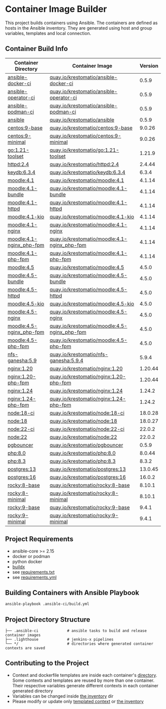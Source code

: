 # Container Image Builder
This project builds containers using Ansible. The containers are defined as hosts in the Ansible inventory. They are generated using host and group variables, templates and local connection.

## Container Build Info
| Container Directory  | Container Image  | Version  |
|---|---|---|
| [ansible-docker-ci](ci/ansible-docker-ci/)| [quay.io/krestomatio/ansible-docker-ci](https://quay.io/krestomatio/ansible-docker-ci) | 0.5.9 |
| [ansible-operator-ci](ci/ansible-operator-ci/)| [quay.io/krestomatio/ansible-operator-ci](https://quay.io/krestomatio/ansible-operator-ci) | 0.5.9 |
| [ansible-podman-ci](ci/ansible-podman-ci/)| [quay.io/krestomatio/ansible-podman-ci](https://quay.io/krestomatio/ansible-podman-ci) | 0.5.9 |
| [ansible](ci/ansible/)| [quay.io/krestomatio/ansible](https://quay.io/krestomatio/ansible) | 0.5.9 |
| [centos:9-base](centos/centos9-base/)| [quay.io/krestomatio/centos:9-base](https://quay.io/krestomatio/centos) | 9.0.26 |
| [centos:9-minimal](centos/centos9-minimal/)| [quay.io/krestomatio/centos:9-minimal](https://quay.io/krestomatio/centos) | 9.0.26 |
| [go:1.21-toolset](go/go121-toolset/)| [quay.io/krestomatio/go:1.21-toolset](https://quay.io/krestomatio/go) | 1.21.9 |
| [httpd:2.4](httpd/httpd24/)| [quay.io/krestomatio/httpd:2.4](https://quay.io/krestomatio/httpd) | 2.4.44 |
| [keydb:6.3.4](keydb/keydb63/)| [quay.io/krestomatio/keydb:6.3.4](https://quay.io/krestomatio/keydb) | 6.3.4 |
| [moodle:4.1](moodle/moodle41/)| [quay.io/krestomatio/moodle:4.1](https://quay.io/krestomatio/moodle) | 4.1.14 |
| [moodle:4.1-bundle](moodle/moodle41_bundle/)| [quay.io/krestomatio/moodle:4.1-bundle](https://quay.io/krestomatio/moodle) | 4.1.14 |
| [moodle:4.1-httpd](moodle/moodle41_httpd24/)| [quay.io/krestomatio/moodle:4.1-httpd](https://quay.io/krestomatio/moodle) | 4.1.14 |
| [moodle:4.1-kio](moodle/moodle41_kio/)| [quay.io/krestomatio/moodle:4.1-kio](https://quay.io/krestomatio/moodle) | 4.1.14 |
| [moodle:4.1-nginx](moodle/moodle41_nginx120/)| [quay.io/krestomatio/moodle:4.1-nginx](https://quay.io/krestomatio/moodle) | 4.1.14 |
| [moodle:4.1-nginx_php-fpm](moodle/moodle41_nginx120_php80-fpm/)| [quay.io/krestomatio/moodle:4.1-nginx_php-fpm](https://quay.io/krestomatio/moodle) | 4.1.14 |
| [moodle:4.1-php-fpm](moodle/moodle41_php80-fpm/)| [quay.io/krestomatio/moodle:4.1-php-fpm](https://quay.io/krestomatio/moodle) | 4.1.14 |
| [moodle:4.5](moodle/moodle45/)| [quay.io/krestomatio/moodle:4.5](https://quay.io/krestomatio/moodle) | 4.5.0 |
| [moodle:4.5-bundle](moodle/moodle45_bundle/)| [quay.io/krestomatio/moodle:4.5-bundle](https://quay.io/krestomatio/moodle) | 4.5.0 |
| [moodle:4.5-httpd](moodle/moodle45_httpd24/)| [quay.io/krestomatio/moodle:4.5-httpd](https://quay.io/krestomatio/moodle) | 4.5.0 |
| [moodle:4.5-kio](moodle/moodle45_kio/)| [quay.io/krestomatio/moodle:4.5-kio](https://quay.io/krestomatio/moodle) | 4.5.0 |
| [moodle:4.5-nginx](moodle/moodle45_nginx124/)| [quay.io/krestomatio/moodle:4.5-nginx](https://quay.io/krestomatio/moodle) | 4.5.0 |
| [moodle:4.5-nginx_php-fpm](moodle/moodle45_nginx124_php83-fpm/)| [quay.io/krestomatio/moodle:4.5-nginx_php-fpm](https://quay.io/krestomatio/moodle) | 4.5.0 |
| [moodle:4.5-php-fpm](moodle/moodle45_php83-fpm/)| [quay.io/krestomatio/moodle:4.5-php-fpm](https://quay.io/krestomatio/moodle) | 4.5.0 |
| [nfs-ganesha:5.9](nfs-ganesha/nfs-ganesha5/)| [quay.io/krestomatio/nfs-ganesha:5.9.4](https://quay.io/krestomatio/nfs-ganesha) | 5.9.4 |
| [nginx:1.20](nginx/nginx120/)| [quay.io/krestomatio/nginx:1.20](https://quay.io/krestomatio/nginx) | 1.20.44 |
| [nginx:1.20-php-fpm](nginx/nginx120_php80-fpm/)| [quay.io/krestomatio/nginx:1.20-php-fpm](https://quay.io/krestomatio/nginx) | 1.20.44 |
| [nginx:1.24](nginx/nginx124/)| [quay.io/krestomatio/nginx:1.24](https://quay.io/krestomatio/nginx) | 1.24.2 |
| [nginx:1.24-php-fpm](nginx/nginx124_php83-fpm/)| [quay.io/krestomatio/nginx:1.24-php-fpm](https://quay.io/krestomatio/nginx) | 1.24.2 |
| [node:18-ci](node/node18-ci/)| [quay.io/krestomatio/node:18-ci](https://quay.io/krestomatio/node) | 18.0.28 |
| [node:18](node/node18/)| [quay.io/krestomatio/node:18](https://quay.io/krestomatio/node) | 18.0.27 |
| [node:22-ci](node/node22-ci/)| [quay.io/krestomatio/node:22-ci](https://quay.io/krestomatio/node) | 22.0.2 |
| [node:22](node/node22/)| [quay.io/krestomatio/node:22](https://quay.io/krestomatio/node) | 22.0.2 |
| [pgbouncer](pgbouncer/)| [quay.io/krestomatio/pgbouncer](https://quay.io/krestomatio/pgbouncer) | 0.5.9 |
| [php:8.0](php/php80-fpm/)| [quay.io/krestomatio/php:8.0](https://quay.io/krestomatio/php) | 8.0.44 |
| [php:8.3](php/php83-fpm/)| [quay.io/krestomatio/php:8.3](https://quay.io/krestomatio/php) | 8.3.2 |
| [postgres:13](postgres/postgres13/)| [quay.io/krestomatio/postgres:13](https://quay.io/krestomatio/postgres) | 13.0.45 |
| [postgres:16](postgres/postgres16/)| [quay.io/krestomatio/postgres:16](https://quay.io/krestomatio/postgres) | 16.0.2 |
| [rocky:8-base](rocky/rocky8-base/)| [quay.io/krestomatio/rocky:8-base](https://quay.io/krestomatio/rocky) | 8.10.1 |
| [rocky:8-minimal](rocky/rocky8-minimal/)| [quay.io/krestomatio/rocky:8-minimal](https://quay.io/krestomatio/rocky) | 8.10.1 |
| [rocky:9-base](rocky/rocky9-base/)| [quay.io/krestomatio/rocky:9-base](https://quay.io/krestomatio/rocky) | 9.4.1 |
| [rocky:9-minimal](rocky/rocky9-minimal/)| [quay.io/krestomatio/rocky:9-minimal](https://quay.io/krestomatio/rocky) | 9.4.1 |

## Project Requirements
* ansible-core >= 2.15
* docker or podman
* python docker
* [buildx](https://github.com/docker/buildx)
* see [requirements.txt](https://github.com/krestomatio/container_builder/tree/master/.ansible-ci/requirements.txt)
* see [requirements.yml](https://github.com/krestomatio/container_builder/tree/master/.ansible-ci/requirements.yml)

## Building Containers with Ansible Playbook
```bash
ansible-playbook .ansible-ci/build.yml
```

## Project Directory Structure
```
├── .ansible-ci             # ansible tasks to build and release container images
├── .lighthouse             # jenkins-x pipelines
└── */                      # directories where generated container contexts are saved
```

## Contributing to the Project
* Context and dockerfile templates are inside each container's [directory](https://github.com/krestomatio/container_builder/tree/master/.ansible-ci/files/templated_contexts/). Some contexts and templates are reused by more than one container. Their respective variables generate different contexts in each container generated directory
* Variables can be changed inside [the inventory](https://github.com/krestomatio/container_builder/tree/master/.ansible-ci/inventory/) dir
* Please modify or update only [templated context](https://github.com/krestomatio/container_builder/tree/master/.ansible-ci/files/templated_contexts/) or [the inventory](https://github.com/krestomatio/container_builder/tree/master/.ansible-ci/inventory/)
